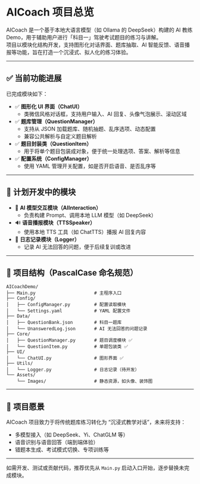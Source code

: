 # AICoach 项目总览

AICoach 是一个基于本地大语言模型（如 Ollama 的 DeepSeek）构建的 AI 教练 Demo，用于辅助用户进行「科目一」驾驶考试题目的练习与讲解。  
项目以模块化结构开发，支持图形化对话界面、题库抽取、AI 智能反馈、语音播报等功能，旨在打造一个沉浸式、拟人化的练习体验。

---

## ✅ 当前功能进展

已完成模块如下：

- ✅ **图形化 UI 界面（ChatUI）**
  - 类微信风格对话框，支持用户输入、AI 回复、头像气泡展示、滚动区域
- ✅ **题库管理（QuestionManager）**
  - 支持从 JSON 加载题库、随机抽题、乱序选项、动态配置
  - 兼容公共解析与自定义题目解析
- ✅ **题目封装类（QuestionItem）**
  - 用于将单个题目包装成对象，便于统一处理选项、答案、解析等信息
- ✅ **配置系统（ConfigManager）**
  - 使用 YAML 管理开关配置，如是否开启语音、是否乱序等

---

## 🚧 计划开发中的模块

- 🧠 **AI 模型交互模块（AIInteraction）**
  - 负责构建 Prompt、调用本地 LLM 模型（如 DeepSeek）
- 🔊 **语音播报模块（TTSSpeaker）**
  - 使用本地 TTS 工具（如 ChatTTS）播报 AI 回复内容
- 🧾 **日志记录模块（Logger）**
  - 记录 AI 无法回答的问题，便于后续复训或改进

---

## 📁 项目结构（PascalCase 命名规范）

```
AICoachDemo/
├── Main.py                      # 主程序入口
├── Config/
│   ├── ConfigManager.py         # 配置读取模块
│   └── Settings.yaml            # YAML 配置文件
├── Data/
│   ├── QuestionBank.json        # 科目一题库
│   └── UnansweredLog.json       # AI 无法回答的问题记录
├── Core/
│   ├── QuestionManager.py       # 题目调度模块 ✅
│   └── QuestionItem.py          # 单题包装类 ✅
├── UI/
│   └── ChatUI.py                # 图形界面 ✅
├── Utils/
│   └── Logger.py                # 日志记录（待开发）
└── Assets/
    └── Images/                  # 静态资源，如头像、装饰图
```

---

## 🧠 项目愿景

AICoach 项目致力于将传统题库练习转化为 “沉浸式教学对话”，未来将支持：

- 多模型接入（如 DeepSeek、Yi、ChatGLM 等）
- 语音识别与语音回答（端到端体验）
- 错题本生成、考试模式切换、专项训练等

---

如需开发、测试或贡献代码，推荐优先从 `Main.py` 启动入口开始，逐步替换未完成模块。
